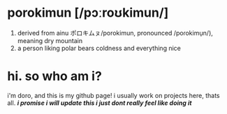 # porokimun [/pɔːroʊkimun/]
 1. derived from ainu ポロキムㇴ/porokimun, pronounced /poɾokimu̜n/), meaning dry mountain
 2. a person liking polar bears coldness and everything nice
# hi. so who am i?
i'm doro, and this is my github page! i usually work on projects here, thats all.
***i promise i will update this i just dont really feel like doing it***
